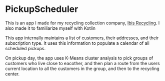 # PickupScheduler
This is an app I made for my recycling collection company, [Ibis Recycling](https://www.ibisrecycling.com/).
I also made it to familiarize myself with Kotlin

This app internally maintains a list of customers, their addresses, and their subscription type. 
It uses this information to populate a calendar of all scheduled pickups.

On pickup day, the app uses K-Means cluster analysis to pick groups of customers who live close to eacother, 
and then plan a route from the users current location to all the customers in the group, and then to the recycling center.
